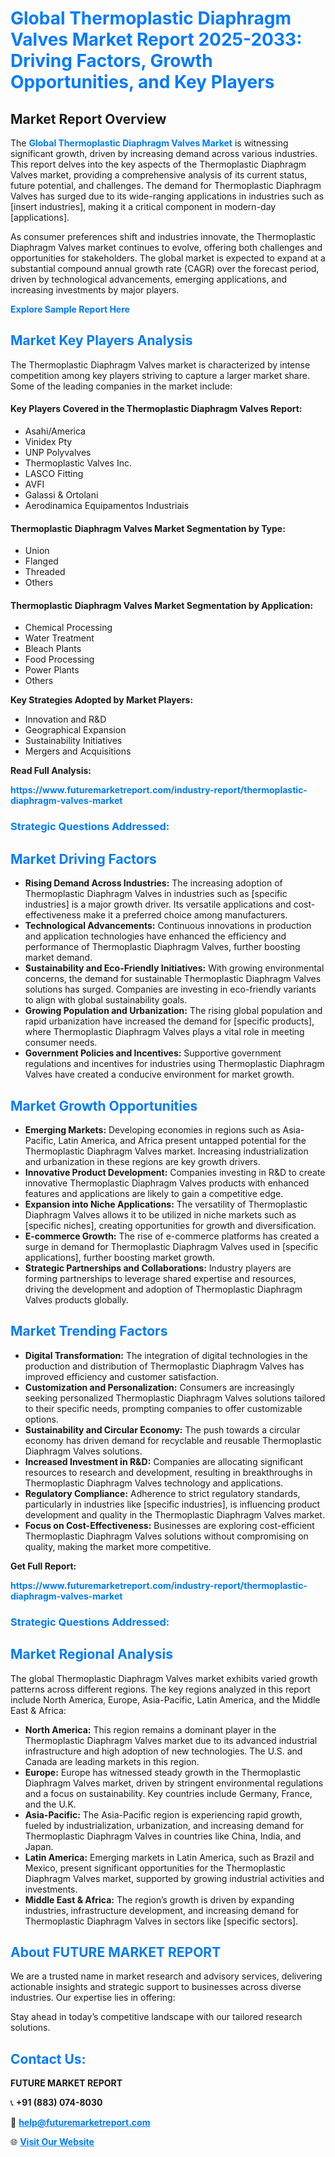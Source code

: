 <h1 style="color: #007BFF;">Global Thermoplastic Diaphragm Valves Market Report 2025-2033: Driving Factors, Growth Opportunities, and Key Players</h1>

<section id="overview">
<h2>Market Report Overview</h2>
<p>The <a href="https://www.futuremarketreport.com/industry-report/thermoplastic-diaphragm-valves-market" style="color: #007BFF; text-decoration: none;"><strong>Global Thermoplastic Diaphragm Valves Market</strong></a> is witnessing significant growth, driven by increasing demand across various industries. This report delves into the key aspects of the Thermoplastic Diaphragm Valves market, providing a comprehensive analysis of its current status, future potential, and challenges. The demand for Thermoplastic Diaphragm Valves has surged due to its wide-ranging applications in industries such as [insert industries], making it a critical component in modern-day [applications].</p>
<p>As consumer preferences shift and industries innovate, the Thermoplastic Diaphragm Valves market continues to evolve, offering both challenges and opportunities for stakeholders. The global market is expected to expand at a substantial compound annual growth rate (CAGR) over the forecast period, driven by technological advancements, emerging applications, and increasing investments by major players.</p>
</section>

<section id="overview">
<p><a href="https://www.futuremarketreport.com/request-sample/reportId=52392" style="color: #007BFF; text-decoration: none;"><strong>Explore Sample Report Here</strong></a></p>
</section>

<section id="key-players">
<h2 style="color: #007BFF;">Market Key Players Analysis</h2>
<p>The Thermoplastic Diaphragm Valves market is characterized by intense competition among key players striving to capture a larger market share. Some of the leading companies in the market include:</p>
<h4>Key Players Covered in the Thermoplastic Diaphragm Valves Report:</h4>
<ul><li>Asahi/America</li><li>Vinidex Pty</li><li>UNP Polyvalves</li><li>Thermoplastic Valves Inc.</li><li>LASCO Fitting</li><li>AVFI</li><li>Galassi &amp; Ortolani</li><li>Aerodinamica Equipamentos Industriais</li></ul>
<h4>Thermoplastic Diaphragm Valves Market Segmentation by Type:</h4>
<ul><li>Union</li><li>Flanged</li><li>Threaded</li><li>Others</li></ul>

<h4>Thermoplastic Diaphragm Valves Market Segmentation by Application:</h4>
<ul><li>Chemical Processing</li><li>Water Treatment</li><li>Bleach Plants</li><li>Food Processing</li><li>Power Plants</li><li>Others</li></ul>
<p><strong>Key Strategies Adopted by Market Players:</strong></p>
<ul>
<li>Innovation and R&D</li>
<li>Geographical Expansion</li>
<li>Sustainability Initiatives</li>
<li>Mergers and Acquisitions</li>
</ul>
</section>

<section>
<p><strong>Read Full Analysis: </strong></p><a href="https://www.futuremarketreport.com/industry-report/thermoplastic-diaphragm-valves-market" style="color: #007BFF; text-decoration: none;"><strong>https://www.futuremarketreport.com/industry-report/thermoplastic-diaphragm-valves-market</strong></a>
<h3 style="color: #007BFF;">Strategic Questions Addressed:</h3>
</section>

<section id="driving-factors">
<h2 style="color: #007BFF;">Market Driving Factors</h2>
<ul>
<li><strong>Rising Demand Across Industries:</strong> The increasing adoption of Thermoplastic Diaphragm Valves in industries such as [specific industries] is a major growth driver. Its versatile applications and cost-effectiveness make it a preferred choice among manufacturers.</li>
<li><strong>Technological Advancements:</strong> Continuous innovations in production and application technologies have enhanced the efficiency and performance of Thermoplastic Diaphragm Valves, further boosting market demand.</li>
<li><strong>Sustainability and Eco-Friendly Initiatives:</strong> With growing environmental concerns, the demand for sustainable Thermoplastic Diaphragm Valves solutions has surged. Companies are investing in eco-friendly variants to align with global sustainability goals.</li>
<li><strong>Growing Population and Urbanization:</strong> The rising global population and rapid urbanization have increased the demand for [specific products], where Thermoplastic Diaphragm Valves plays a vital role in meeting consumer needs.</li>
<li><strong>Government Policies and Incentives:</strong> Supportive government regulations and incentives for industries using Thermoplastic Diaphragm Valves have created a conducive environment for market growth.</li>
</ul>
</section>

<section id="growth-opportunities">
<h2 style="color: #007BFF;">Market Growth Opportunities</h2>
<ul>
<li><strong>Emerging Markets:</strong> Developing economies in regions such as Asia-Pacific, Latin America, and Africa present untapped potential for the Thermoplastic Diaphragm Valves market. Increasing industrialization and urbanization in these regions are key growth drivers.</li>
<li><strong>Innovative Product Development:</strong> Companies investing in R&D to create innovative Thermoplastic Diaphragm Valves products with enhanced features and applications are likely to gain a competitive edge.</li>
<li><strong>Expansion into Niche Applications:</strong> The versatility of Thermoplastic Diaphragm Valves allows it to be utilized in niche markets such as [specific niches], creating opportunities for growth and diversification.</li>
<li><strong>E-commerce Growth:</strong> The rise of e-commerce platforms has created a surge in demand for Thermoplastic Diaphragm Valves used in [specific applications], further boosting market growth.</li>
<li><strong>Strategic Partnerships and Collaborations:</strong> Industry players are forming partnerships to leverage shared expertise and resources, driving the development and adoption of Thermoplastic Diaphragm Valves products globally.</li>
</ul>
</section>

<section id="trending-factors">
<h2 style="color: #007BFF;">Market Trending Factors</h2>
<ul>
<li><strong>Digital Transformation:</strong> The integration of digital technologies in the production and distribution of Thermoplastic Diaphragm Valves has improved efficiency and customer satisfaction.</li>
<li><strong>Customization and Personalization:</strong> Consumers are increasingly seeking personalized Thermoplastic Diaphragm Valves solutions tailored to their specific needs, prompting companies to offer customizable options.</li>
<li><strong>Sustainability and Circular Economy:</strong> The push towards a circular economy has driven demand for recyclable and reusable Thermoplastic Diaphragm Valves solutions.</li>
<li><strong>Increased Investment in R&D:</strong> Companies are allocating significant resources to research and development, resulting in breakthroughs in Thermoplastic Diaphragm Valves technology and applications.</li>
<li><strong>Regulatory Compliance:</strong> Adherence to strict regulatory standards, particularly in industries like [specific industries], is influencing product development and quality in the Thermoplastic Diaphragm Valves market.</li>
<li><strong>Focus on Cost-Effectiveness:</strong> Businesses are exploring cost-efficient Thermoplastic Diaphragm Valves solutions without compromising on quality, making the market more competitive.</li>
</ul>
</section>

<section>
<p><strong>Get Full Report: </strong></p><a href="https://www.futuremarketreport.com/industry-report/thermoplastic-diaphragm-valves-market" style="color: #007BFF; text-decoration: none;"><strong>https://www.futuremarketreport.com/industry-report/thermoplastic-diaphragm-valves-market</strong></a>
<h3 style="color: #007BFF;">Strategic Questions Addressed:</h3>
</section>


<section id="regional-analysis">
<h2 style="color: #007BFF;">Market Regional Analysis</h2>
<p>The global Thermoplastic Diaphragm Valves market exhibits varied growth patterns across different regions. The key regions analyzed in this report include North America, Europe, Asia-Pacific, Latin America, and the Middle East & Africa:</p>
<ul>
<li><strong>North America:</strong> This region remains a dominant player in the Thermoplastic Diaphragm Valves market due to its advanced industrial infrastructure and high adoption of new technologies. The U.S. and Canada are leading markets in this region.</li>
<li><strong>Europe:</strong> Europe has witnessed steady growth in the Thermoplastic Diaphragm Valves market, driven by stringent environmental regulations and a focus on sustainability. Key countries include Germany, France, and the U.K.</li>
<li><strong>Asia-Pacific:</strong> The Asia-Pacific region is experiencing rapid growth, fueled by industrialization, urbanization, and increasing demand for Thermoplastic Diaphragm Valves in countries like China, India, and Japan.</li>
<li><strong>Latin America:</strong> Emerging markets in Latin America, such as Brazil and Mexico, present significant opportunities for the Thermoplastic Diaphragm Valves market, supported by growing industrial activities and investments.</li>
<li><strong>Middle East & Africa:</strong> The region’s growth is driven by expanding industries, infrastructure development, and increasing demand for Thermoplastic Diaphragm Valves in sectors like [specific sectors].</li>
</ul>
</section>

<footer>
<h2 style="color: #007BFF;">About FUTURE MARKET REPORT</h2>
<p>We are a trusted name in market research and advisory services, delivering actionable insights and strategic support to businesses across diverse industries. Our expertise lies in offering:</p>

<p>Stay ahead in today’s competitive landscape with our tailored research solutions.</p>

<h2 style="color: #007BFF;">Contact Us:</h2>
<p><strong>FUTURE MARKET REPORT</strong></p>
<p>📞 <strong>+91 (883) 074-8030</strong></p>
<p>📧 <strong><a href="mailto:help@futuremarketreport.com" style="color: #007BFF;">help@futuremarketreport.com</a></strong></p>
<p>🌐 <strong><a href="https://www.futuremarketreport.com/" style="color: #007BFF;">Visit Our Website</a></strong></p>
</footer>